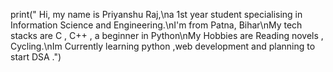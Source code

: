 print(" Hi, my name is  Priyanshu Raj,\na 1st year student specialising in Information Science and Engineering.\nI'm from Patna, Bihar\nMy tech stacks are C , C++ , a beginner in Python\nMy Hobbies are Reading novels , Cycling.\nIm Currently learning python ,web development and planning to start DSA .")
 
